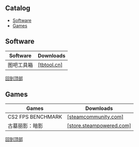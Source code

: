 ## Catalog
- [Software](#software)
- [Games](#games)
## Software
Software|Downloads
-|-
图吧工具箱|[[tbtool.cn]](https://www.tbtool.cn/)

[回到顶部](#catalog)
## Games
Games|Downloads|
-|-
CS2 FPS BENCHMARK|[[steamcommunity.com]](https://steamcommunity.com/sharedfiles/filedetails/?id=3240880604)
古墓丽影：暗影|[[store.steampowered.com]](https://store.steampowered.com/app/750920/Shadow_of_the_Tomb_Raider_Definitive_Edition/)

[回到顶部](#catalog)